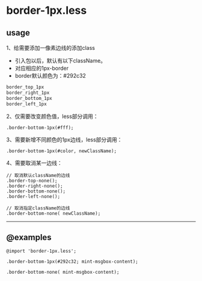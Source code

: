 # border-1px.less

## usage
1、给需要添加一像素边线的添加class

- 引入包以后，默认有以下className。
- 对应相应的1px-border
- border默认颜色为：#292c32
```css
border_top_1px
border_right_1px
border_bottom_1px
border_left_1px

```

2、仅需要改变颜色值，less部分调用：
```less
.border-bottom-1px(#fff);

```

3、需要新增不同颜色的1px边线，less部分调用：
```less
.border-bottom-1px(#color, newClassName);

```

4、需要取消某一边线：
```less
// 取消默认className的边线
.border-top-none();
.border-right-none();
.border-bottom-none();
.border-left-none();

// 取消指定className的边线
.border-bottom-none( newClassName);

```
---

## @examples

```less
@import 'border-1px.less';

.border-bottom-1px(#292c32; mint-msgbox-content);

.border-bottom-none( mint-msgbox-content);

```